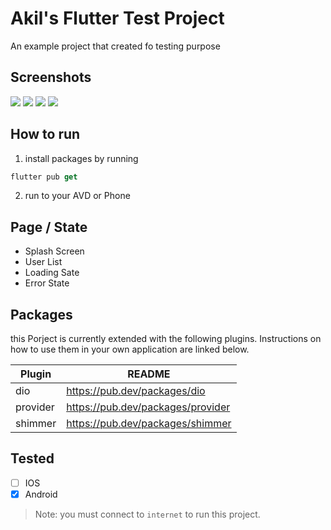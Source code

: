 # Akil's Flutter Test Project

An example project that created fo testing purpose

## Screenshots
<p>
  <img src="[https://github.com/hnvn/flutter_shimmer/blob/master/screenshots/loading_list.gif?raw=true](https://github.com/eltawakkal/akil-flutte-test/blob/main/screenshoot/ss1.png)"/>
  <img src="[https://github.com/hnvn/flutter_shimmer/blob/master/screenshots/loading_list.gif?raw=true](https://github.com/eltawakkal/akil-flutter-test/blob/main/screenshoot/ss2.png)"/>
  <img src="[https://github.com/hnvn/flutter_shimmer/blob/master/screenshots/loading_list.gif?raw=true](https://github.com/eltawakkal/akil-flutter-test/blob/main/screenshoot/ss3.png)"/>
  <img src="[https://github.com/hnvn/flutter_shimmer/blob/master/screenshots/loading_list.gif?raw=true](https://github.com/eltawakkal/akil-flutter-test/blob/main/screenshoot/ss4.png)"/>
</p>

## How to run

1. install packages by running

```dart
flutter pub get
```

2. run to your AVD or Phone


## Page / State

- Splash Screen
- User List
- Loading Sate
- Error State

## Packages

this Porject is currently extended with the following plugins.
Instructions on how to use them in your own application are linked below.

| Plugin | README |
| ------ | ------ |
| dio | https://pub.dev/packages/dio |
| provider | https://pub.dev/packages/provider |
| shimmer | https://pub.dev/packages/shimmer |


## Tested
- [ ]  IOS
- [x]  Android

> Note: you must connect to `internet` to run this project.

